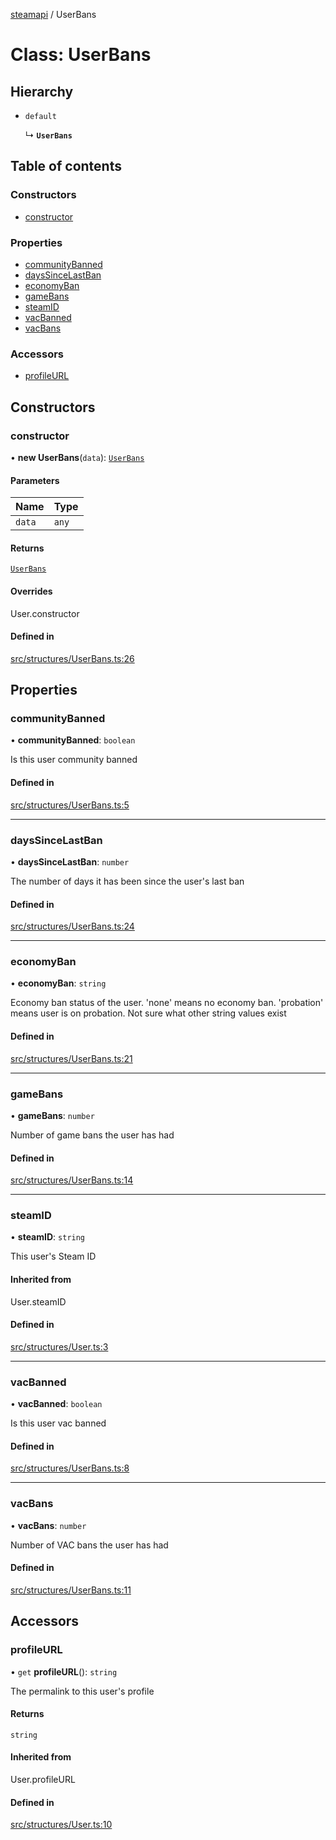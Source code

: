 [steamapi](../README.md) / UserBans

# Class: UserBans

## Hierarchy

- `default`

  ↳ **`UserBans`**

## Table of contents

### Constructors

- [constructor](UserBans.md#constructor)

### Properties

- [communityBanned](UserBans.md#communitybanned)
- [daysSinceLastBan](UserBans.md#dayssincelastban)
- [economyBan](UserBans.md#economyban)
- [gameBans](UserBans.md#gamebans)
- [steamID](UserBans.md#steamid)
- [vacBanned](UserBans.md#vacbanned)
- [vacBans](UserBans.md#vacbans)

### Accessors

- [profileURL](UserBans.md#profileurl)

## Constructors

### constructor

• **new UserBans**(`data`): [`UserBans`](UserBans.md)

#### Parameters

| Name | Type |
| :------ | :------ |
| `data` | `any` |

#### Returns

[`UserBans`](UserBans.md)

#### Overrides

User.constructor

#### Defined in

[src/structures/UserBans.ts:26](https://github.com/xDimGG/node-steamapi/blob/b7dfdb7/src/structures/UserBans.ts#L26)

## Properties

### communityBanned

• **communityBanned**: `boolean`

Is this user community banned

#### Defined in

[src/structures/UserBans.ts:5](https://github.com/xDimGG/node-steamapi/blob/b7dfdb7/src/structures/UserBans.ts#L5)

___

### daysSinceLastBan

• **daysSinceLastBan**: `number`

The number of days it has been since the user's last ban

#### Defined in

[src/structures/UserBans.ts:24](https://github.com/xDimGG/node-steamapi/blob/b7dfdb7/src/structures/UserBans.ts#L24)

___

### economyBan

• **economyBan**: `string`

Economy ban status of the user. 'none' means no economy ban.
'probation' means user is on probation.
Not sure what other string values exist

#### Defined in

[src/structures/UserBans.ts:21](https://github.com/xDimGG/node-steamapi/blob/b7dfdb7/src/structures/UserBans.ts#L21)

___

### gameBans

• **gameBans**: `number`

Number of game bans the user has had

#### Defined in

[src/structures/UserBans.ts:14](https://github.com/xDimGG/node-steamapi/blob/b7dfdb7/src/structures/UserBans.ts#L14)

___

### steamID

• **steamID**: `string`

This user's Steam ID

#### Inherited from

User.steamID

#### Defined in

[src/structures/User.ts:3](https://github.com/xDimGG/node-steamapi/blob/b7dfdb7/src/structures/User.ts#L3)

___

### vacBanned

• **vacBanned**: `boolean`

Is this user vac banned

#### Defined in

[src/structures/UserBans.ts:8](https://github.com/xDimGG/node-steamapi/blob/b7dfdb7/src/structures/UserBans.ts#L8)

___

### vacBans

• **vacBans**: `number`

Number of VAC bans the user has had

#### Defined in

[src/structures/UserBans.ts:11](https://github.com/xDimGG/node-steamapi/blob/b7dfdb7/src/structures/UserBans.ts#L11)

## Accessors

### profileURL

• `get` **profileURL**(): `string`

The permalink to this user's profile

#### Returns

`string`

#### Inherited from

User.profileURL

#### Defined in

[src/structures/User.ts:10](https://github.com/xDimGG/node-steamapi/blob/b7dfdb7/src/structures/User.ts#L10)
